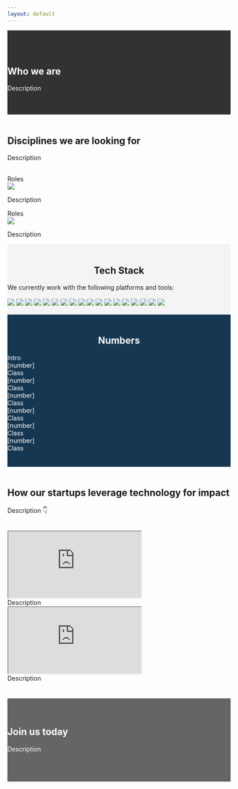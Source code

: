 ```yaml
---
layout: default
---
```


<div style="background-image:url('assets/img/idea.jpg'); color:white;   background-size: cover;  background-position: 0% 95%;z-index:0; position: relative;" class="force-white-link" id="who-we-are"> 

<div style="position: absolute;width: 100%;height: 100%;left: 0;background-color: black;z-index: -1;opacity: 0.8;"> </div>

<br>
<br>
<br>

<div class="two-cols">
  <h2> Who we are </h2>
  <div markdown="1">
Description 
<!--insert main website
Check out our <a href="TODO" target="_blank">main website</a> to find out more about what we do. 
-->

  </div>
</div>

<br>
<br>
<br>

</div>





<div id="disciplines" class="force-dark-link">
  <br>  
  <h2>Disciplines we are looking for</h2>

<p>Description</p>

<!--further ref
<p>You may also check out some of our ongoing projects <a href="#featured-projects" data-scroll>here</a>.</p>
-->
<br>  
</div>

<div class="card-container">
    <div class="flip-card">
      <div class="flip-card-inner">
        <div class="flip-card-front">
        <div>Roles</div>
          <img src="assets/img/background.jpg">
        </div>
        <div class="flip-card-back">
          <p>Description</p>
        </div>
      </div>
    </div>      
    <div class="flip-card">
      <div class="flip-card-inner">
        <div class="flip-card-front">
        <div>Roles</div>
          <img src="assets/img/background.jpg">
        </div>
        <div class="flip-card-back">
          <p>Description</p>
        </div>
      </div>
    </div>          
</div>
  
<!--addtion
<div markdown="1" class="force-dark-link">
<br>
If any of them sounds like what you may be interested in, check out our <a href="TODO" target="_blank">available roles</a> now! 

If there is anything you want to contribute that is not listed here and yet would be a great fit for us, let us know via <a href="mailto: email " target="_blank">link to the email</a>.
<br>
<br>  
<br>  
</div>
-->


<div style="background-color: #f4f4f4;">  
  <br>
  <h2 style="text-align: center;">Tech Stack</h2>
  <div id="tech-stack">
     <div>We currently work with the following platforms and tools:</div>
     <br>
     <div class="tech-stack-logos">   
       <a href="https://azure.microsoft.com/" target="_blank"><img src="assets/img/azure.svg"></a>
       <a href="https://azure.microsoft.com/" target="_blank"><img src="assets/img/github.png"></a>
       <a href="https://www.docker.com/" target="_blank"><img src="assets/img/docker.png"></a>
       <a href="https://www.terraform.io/" target="_blank"><img src="assets/img/terraform.png"></a>
       <a href="https://github.com/features/actions" target="_blank"><img src="assets/img/github_actions.png"></a>
       <a href="https://www.skeema.io/" target="_blank"><img src="assets/img/skeema.png"></a>
       <a href="https://developer.wordpress.org/" target="_blank"><img src="assets/img/wordpress.png"></a>
       <a href="https://dev.mysql.com/" target="_blank"><img src="assets/img/mysql.png"></a>
       <a href="https://sass-lang.com/" target="_blank"><img src="assets/img/sass.png"></a>
       <a href="https://d3js.org/" target="_blank"><img src="assets/img/d3.svg"></a>
       <a href="https://jquery.com/" target="_blank"><img src="assets/img/jquery.png"></a>
       <a href="https://www.djangoproject.com/" target="_blank"><img src="assets/img/django.png"></a>
       <a href="https://reactjs.org/" target="_blank"><img src="assets/img/react.png"></a>
       <a href="https://www.python.org/" target="_blank"><img src="assets/img/python.png"></a>
       <a href="https://colab.research.google.com/" target="_blank"><img src="assets/img/colab.png"></a>
       <a href="https://marketingplatform.google.com/intl/en_uk/about/analytics/" target="_blank"><img src="assets/img/google_analytics.png"></a>
       <a href="https://radimrehurek.com/gensim/" target="_blank"><img src="assets/img/gensim.png"></a>
       <a href="https://storybook.js.org/" target="_blank"><img src="assets/img/storybook.png"></a>
     </div>
      <br>
  </div>
</div>




<div style="background-color: #163752; color: white;">
  <br>
  <h2 style="text-align:center">Numbers</h2>
  <div>
    Intro 
  </div>
  <div id="stats">
    <div class="stats-container">
      <div class="number">[number]</div>
      <div class="desc">Class</div>
    </div>
    <div class="stats-container">
      <div class="number">[number]</div>
      <div class="desc">Class</div>
    </div>
    <div class="stats-container">
      <div class="number">[number]</div>
      <div class="desc">Class</div>
    </div>
    <div class="stats-container">
      <div class="number">[number]</div>
      <div class="desc">Class</div> 
    </div>
    <div class="stats-container">
      <div class="number">[number]</div>
      <div class="desc">Class</div>  
    </div>
    <div class="stats-container">
      <div class="number">[number]</div>
      <div class="desc">Class</div>
    </div>
  </div>
  <br>  
  <br>  
</div>



<div markdown="1" class="force-dark-link">
<br>

## How our startups leverage technology for impact
  
Description
👇

<br>

</div>

<div class="startups force-black-link" style="margin-bottom: -31px;">
  <div class="card video-left">
    <!--Video source-->
    <div class="video"><iframe src="https://www.youtube.com/watch?v=TuW4oGKzVKc"></iframe></div>
    <div class="desc">
          Description
    </div>
  </div>
  <div class="card video-right">
    <!--Video source-->
    <div class="video"><iframe src="https://www.youtube.com/watch?v=TuW4oGKzVKc"></iframe></div>
    <div class="desc">
          Description
    </div>
  </div>
  <br>
  <br>
  <br>
  <br>
</div>
           
<div style="background-image:url('assets/img/smile-entrepreneur.jpg'); color:white;   background-size: cover;  background-position: 0% 95%;z-index:0; position: relative; margin-bottom: -100px;" class="force-white-link" > 

<div style="position: absolute;width: 100%;height: 100%;left: 0;background-color: black;z-index: -1;opacity: 0.6;"> </div>
<br>
<br>
<h2>Join us today</h2>

<div markdown="1">

Description

<br>
<br>
<br>
</div>
</div>
